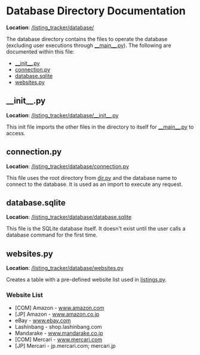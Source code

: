 # Database Directory Documentation
**Location**: [/listing_tracker/database/](/listing_tracker/database/)

The database directory contains the files to operate the database (excluding user executions through [\_\_main\_\_.py](/docs/toplevel.md#__main__py)). The following are documented within this file:
* [\_\_init\_\_.py](#__init__py)
* [connection.py](#connectionpy)
* [database.sqlite](#databasesqlite)
* [websites.py](#websitespy)

## \_\_init\_\_.py
**Location**: [/listing_tracker/database/\_\_init\_\_.py](/listing_tracker/database/__init__.py)

This init file imports the other files in the directory to itself for [\_\_main\_\_.py](/docs/toplevel.md#__main__py) to access.

## connection.py
**Location**: [/listing_tracker/database/connection.py](/listing_tracker/database/connection.py)

This file uses the root directory from [dir.py](/docs/toplevel.md#dirpy) and the database name to connect to the database. It is used as an import to execute any request.

## database.sqlite
**Location**: [/listing_tracker/database/database.sqlite](/listing_tracker/database/database.sqlite)

This file is the SQLite database itself. It doesn't exist until the user calls a database command for the first time.

## websites.py
**Location**: [/listing_tracker/database/websites.py](/listing_tracker/database/websites.py)

Creates a table with a pre-defined website list used in [listings.py](/docs/database/listings.md).

### Website List
* \[COM\] Amazon - www.amazon.com
* \[JP] Amazon - www.amazon.co.jp
* eBay - www.ebay.com
* Lashinbang - shop.lashinbang.com
* Mandarake - www.mandarake.co.jp
* \[COM\] Mercari - www.mercari.com
* \[JP\] Mercari - jp.mercari.com; mercari.jp